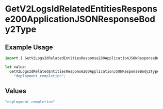# GetV2LogsIdRelatedEntitiesResponse200ApplicationJSONResponseBody2Type

## Example Usage

```typescript
import { GetV2LogsIdRelatedEntitiesResponse200ApplicationJSONResponseBody2Type } from "orq-poc-typescript-multi-env-version/models/operations";

let value:
  GetV2LogsIdRelatedEntitiesResponse200ApplicationJSONResponseBody2Type =
    "deployment_completion";
```

## Values

```typescript
"deployment_completion"
```